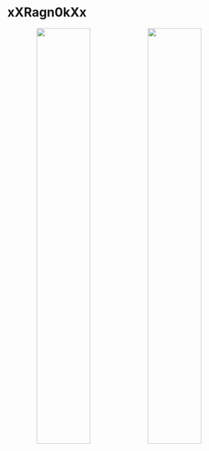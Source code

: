 # xXRagn0kXx



<div align="center">
  <img width=49% src="https://github-readme-stats.vercel.app/api?username=xXRagn0kXx&theme=dark&show_icons=true&count_private=true"/>
  <img width=49% src="https://github-readme-stats.vercel.app/api/top-langs/?username=xXRagn0kXx&layout=compact&theme=dark&show_icons=true" />
</div>
